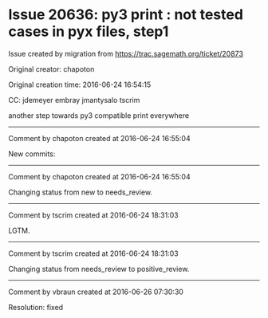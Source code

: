 # Issue 20636: py3 print : not tested cases in pyx files, step1

Issue created by migration from https://trac.sagemath.org/ticket/20873

Original creator: chapoton

Original creation time: 2016-06-24 16:54:15

CC:  jdemeyer embray jmantysalo tscrim

another step towards py3 compatible print everywhere


---

Comment by chapoton created at 2016-06-24 16:55:04

New commits:


---

Comment by chapoton created at 2016-06-24 16:55:04

Changing status from new to needs_review.


---

Comment by tscrim created at 2016-06-24 18:31:03

LGTM.


---

Comment by tscrim created at 2016-06-24 18:31:03

Changing status from needs_review to positive_review.


---

Comment by vbraun created at 2016-06-26 07:30:30

Resolution: fixed
